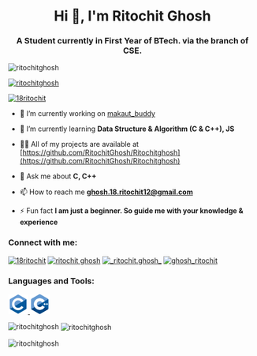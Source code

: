 <h1 align="center">Hi 👋, I'm Ritochit Ghosh</h1>
<h3 align="center">A Student currently in First Year of BTech. via the branch of CSE.</h3>

<p align="left"> <img src="https://komarev.com/ghpvc/?username=ritochitghosh&label=Profile%20views&color=0e75b6&style=flat" alt="ritochitghosh" /> </p>

<p align="left"> <a href="https://github.com/ryo-ma/github-profile-trophy"><img src="https://github-profile-trophy.vercel.app/?username=ritochitghosh" alt="ritochitghosh" /></a> </p>

<p align="left"> <a href="https://twitter.com/18ritochit" target="blank"><img src="https://img.shields.io/twitter/follow/18ritochit?logo=twitter&style=for-the-badge" alt="18ritochit" /></a> </p>

- 🔭 I’m currently working on [makaut_buddy](https://github.com/Arindam200/makaut_buddy)

- 🌱 I’m currently learning **Data Structure & Algorithm (C & C++), JS**

- 👨‍💻 All of my projects are available at [https://github.com/RitochitGhosh/Ritochitghosh](https://github.com/RitochitGhosh/Ritochitghosh)

- 💬 Ask me about **C, C++**

- 📫 How to reach me **ghosh.18.ritochit12@gmail.com**

- ⚡ Fun fact **I am just a beginner. So guide me with your knowledge & experience**

<h3 align="left">Connect with me:</h3>
<p align="left">
<a href="https://twitter.com/18ritochit" target="blank"><img align="center" src="https://raw.githubusercontent.com/rahuldkjain/github-profile-readme-generator/master/src/images/icons/Social/twitter.svg" alt="18ritochit" height="30" width="40" /></a>
<a href="https://linkedin.com/in/ritochit ghosh" target="blank"><img align="center" src="https://raw.githubusercontent.com/rahuldkjain/github-profile-readme-generator/master/src/images/icons/Social/linked-in-alt.svg" alt="ritochit ghosh" height="30" width="40" /></a>
<a href="https://instagram.com/_ritochit.ghosh_" target="blank"><img align="center" src="https://raw.githubusercontent.com/rahuldkjain/github-profile-readme-generator/master/src/images/icons/Social/instagram.svg" alt="_ritochit.ghosh_" height="30" width="40" /></a>
<a href="https://www.leetcode.com/ghosh_ritochit" target="blank"><img align="center" src="https://raw.githubusercontent.com/rahuldkjain/github-profile-readme-generator/master/src/images/icons/Social/leet-code.svg" alt="ghosh_ritochit" height="30" width="40" /></a>
</p>

<h3 align="left">Languages and Tools:</h3>
<p align="left"> <a href="https://www.cprogramming.com/" target="_blank" rel="noreferrer"> <img src="https://raw.githubusercontent.com/devicons/devicon/master/icons/c/c-original.svg" alt="c" width="40" height="40"/> </a> <a href="https://www.w3schools.com/cpp/" target="_blank" rel="noreferrer"> <img src="https://raw.githubusercontent.com/devicons/devicon/master/icons/cplusplus/cplusplus-original.svg" alt="cplusplus" width="40" height="40"/> </a> </p>

<p><img align="left" src="https://github-readme-stats.vercel.app/api/top-langs?username=ritochitghosh&show_icons=true&locale=en&layout=compact" alt="ritochitghosh" /></p>

<p>&nbsp;<img align="center" src="https://github-readme-stats.vercel.app/api?username=ritochitghosh&show_icons=true&locale=en" alt="ritochitghosh" /></p>

<p><img align="center" src="https://github-readme-streak-stats.herokuapp.com/?user=ritochitghosh&" alt="ritochitghosh" /></p>
